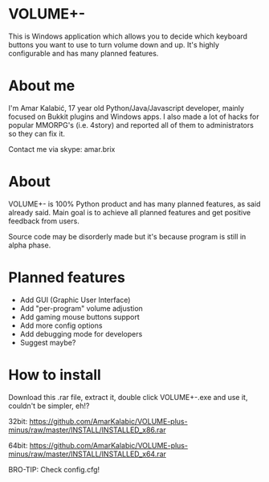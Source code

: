 VOLUME+-
===============

This is Windows application which allows you to decide which keyboard buttons you want to use to turn volume down and up. It's highly configurable and has many planned features.

About me
===============

I'm Amar Kalabić, 17 year old Python/Java/Javascript developer, mainly focused on Bukkit plugins and Windows apps. I also made a lot of hacks for popular MMORPG's (i.e. 4story) and reported all of them to administrators so they can fix it.

Contact me via skype: amar.brix

About
===============

VOLUME+- is 100% Python product and has many planned features, as said already said. Main goal is to achieve all planned features and get positive feedback from users. 

Source code may be disorderly made but it's because program is still in alpha phase.


Planned features
===============

* Add GUI (Graphic User Interface)
* Add "per-program" volume adjustion
* Add gaming mouse buttons support
* Add more config options
* Add debugging mode for developers
* Suggest maybe?

How to install
===============

Download this .rar file, extract it, double click VOLUME+-.exe and use it, couldn't be simpler, eh!?

32bit: https://github.com/AmarKalabic/VOLUME-plus-minus/raw/master/INSTALL/INSTALLED_x86.rar

64bit: https://github.com/AmarKalabic/VOLUME-plus-minus/raw/master/INSTALL/INSTALLED_x64.rar

BRO-TIP: Check config.cfg!
